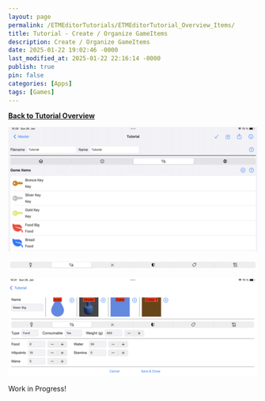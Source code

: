 ```yaml
---
layout: page
permalink: /ETMEditorTutorials/ETMEditorTutorial_Overview_Items/
title: Tutorial - Create / Organize GameItems
description: Create / Organize GameItems
date: 2025-01-22 19:02:46 -0000
last_modified_at: 2025-01-22 22:16:14 -0000
publish: true
pin: false
categories: [Apps]
tags: [Games]
---
```


**[Back to Tutorial Overview](/ETMEditorTutorials/ETMEditorTutorials)**

![Overview Items](/assets/ETMEditor/OverviewItems.png)

![Overview Items Detail Types](/assets/ETMEditor/OverviewItemsDetailType.png)

![Overview Items Details](/assets/ETMEditor/OverviewItemsDetail.png)


Work in Progress!